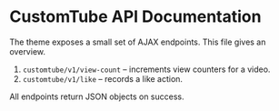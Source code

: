 # CustomTube API Documentation

The theme exposes a small set of AJAX endpoints. This file gives an overview.

1. `customtube/v1/view-count` – increments view counters for a video.
2. `customtube/v1/like` – records a like action.

All endpoints return JSON objects on success.

